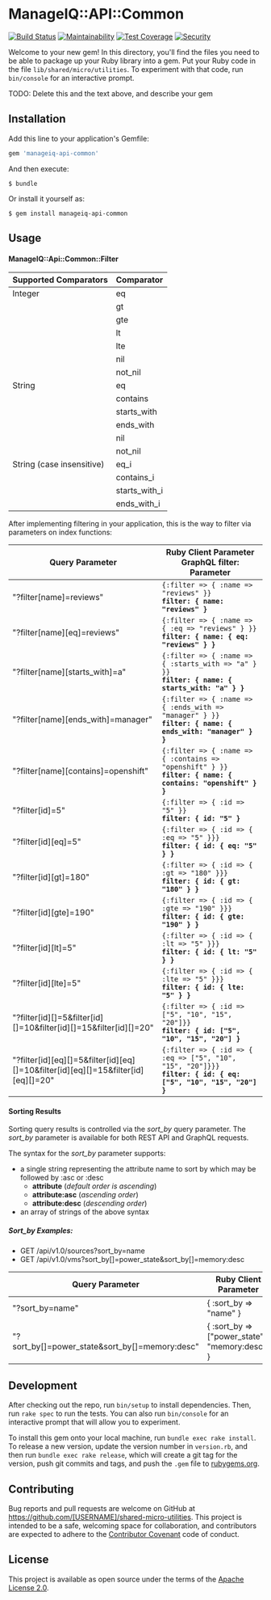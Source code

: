 # ManageIQ::API::Common

[![Build Status](https://travis-ci.org/ManageIQ/manageiq-api-common.svg)](https://travis-ci.org/ManageIQ/manageiq-api-common)
[![Maintainability](https://api.codeclimate.com/v1/badges/790ea6c77d82da6be68a/maintainability)](https://codeclimate.com/github/ManageIQ/manageiq-api-common/maintainability)
[![Test Coverage](https://api.codeclimate.com/v1/badges/790ea6c77d82da6be68a/test_coverage)](https://codeclimate.com/github/ManageIQ/manageiq-api-common/test_coverage)
[![Security](https://hakiri.io/github/ManageIQ/manageiq-api-common/master.svg)](https://hakiri.io/github/ManageIQ/manageiq-api-common/master)

Welcome to your new gem! In this directory, you'll find the files you need to be able to package up your Ruby library into a gem. Put your Ruby code in the file `lib/shared/micro/utilities`. To experiment with that code, run `bin/console` for an interactive prompt.

TODO: Delete this and the text above, and describe your gem

## Installation

Add this line to your application's Gemfile:

```ruby
gem 'manageiq-api-common'
```

And then execute:

    $ bundle

Or install it yourself as:

    $ gem install manageiq-api-common

## Usage

#### ManageIQ::Api::Common::Filter

| Supported Comparators     | Comparator    |
| ---------------------     | ----------    |
| Integer                   | eq            |
|                           | gt            |
|                           | gte           |
|                           | lt            |
|                           | lte           |
|                           | nil           |
|                           | not_nil       |
| String                    | eq            |
|                           | contains      |
|                           | starts_with   |
|                           | ends_with     |
|                           | nil           |
|                           | not_nil       |
| String (case insensitive) | eq_i          |
|                           | contains_i    |
|                           | starts_with_i |
|                           | ends_with_i   |

After implementing filtering in your application, this is the way to filter via parameters on index functions:

| Query Parameter | Ruby Client Parameter <br> **GraphQL filter: Parameter** |
| --------------- | -------------------------------------------------------- |
|"?filter[name]=reviews"|`{:filter => { :name => "reviews" }}`<br> **`filter: { name: "reviews" }`**|
|"?filter[name][eq]=reviews"|`{:filter => { :name => { :eq => "reviews" } }}` <br> **`filter: { name: { eq: "reviews" } }`**|
|"?filter[name][starts_with]=a"|`{:filter => { :name => { :starts_with => "a" } }}` <br> **`filter: { name: { starts_with: "a" } }`**|
|"?filter[name][ends_with]=manager"|`{:filter => { :name => { :ends_with => "manager" } }}` <br> **`filter: { name: { ends_with: "manager" } }`**|
|"?filter[name][contains]=openshift"|`{:filter => { :name => { :contains => "openshift" } }}` <br> **`filter: { name: { contains: "openshift" } }`**|
|"?filter[id]=5"|`{:filter => { :id => "5" }}` <br> **`filter: { id: "5" }`**|
|"?filter[id][eq]=5"|`{:filter => { :id => { :eq => "5" }}}` <br> **`filter: { id: { eq: "5" } }`**|
|"?filter[id][gt]=180"|`{:filter => { :id => { :gt => "180" }}}` <br> **`filter: { id: { gt: "180" } }`**|
|"?filter[id][gte]=190"|`{:filter => { :id => { :gte => "190" }}}` <br> **`filter: { id: { gte: "190" } }`**|
|"?filter[id][lt]=5"|`{:filter => { :id => { :lt => "5" }}} ` <br> **`filter: { id: { lt: "5" } }`**|
|"?filter[id][lte]=5"|`{:filter => { :id => { :lte => "5" }}}` <br> **`filter: { id: { lte: "5" } }`**|
|"?filter[id][]=5&filter[id][]=10&filter[id][]=15&filter[id][]=20"|`{:filter => { :id => ["5", "10", "15", "20"]}}` <br> **`filter: { id: ["5", "10", "15", "20"] }`**|
|"?filter[id][eq][]=5&filter[id][eq][]=10&filter[id][eq][]=15&filter[id][eq][]=20"|`{:filter => { :id => { :eq => ["5", "10", "15", "20"]}}}` <br> **`filter: { id: { eq: ["5", "10", "15", "20"] }`**|

#### Sorting Results

Sorting query results is controlled via the _sort_by_ query parameter. The _sort_by_ parameter is available for both REST API and GraphQL requests.

The syntax for the _sort_by_ parameter supports:

- a single string representing the attribute name to sort by which may be followed by :asc or :desc
  - **attribute**   (_default order is ascending_)
  - **attribute:asc** (_ascending order_)
  - **attribute:desc** (_descending order_)
- an array of strings of the above syntax

##### Sort_by Examples:

- GET /api/v1.0/sources?sort_by=name
- GET /api/v1.0/vms?sort_by[]=power_state\&sort_by[]=memory:desc

| Query Parameter | Ruby Client Parameter | GraphQL Parameter |
| --------------- | --------------------- | ----------------- |
| "?sort_by=name" | { :sort_by => "name" } | sort_by: "name" |
| "?sort_by[]=power_state\&sort_by[]=memory:desc" | { :sort_by => ["power_state", "memory:desc"] } |  sort_by: ["power_state, "memory:desc"] |

## Development

After checking out the repo, run `bin/setup` to install dependencies. Then, run `rake spec` to run the tests. You can also run `bin/console` for an interactive prompt that will allow you to experiment.

To install this gem onto your local machine, run `bundle exec rake install`. To release a new version, update the version number in `version.rb`, and then run `bundle exec rake release`, which will create a git tag for the version, push git commits and tags, and push the `.gem` file to [rubygems.org](https://rubygems.org).

## Contributing

Bug reports and pull requests are welcome on GitHub at https://github.com/[USERNAME]/shared-micro-utilities. This project is intended to be a safe, welcoming space for collaboration, and contributors are expected to adhere to the [Contributor Covenant](http://contributor-covenant.org) code of conduct.

## License

This project is available as open source under the terms of the [Apache License 2.0](http://www.apache.org/licenses/LICENSE-2.0).
